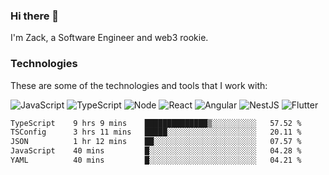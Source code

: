 ### Hi there 👋
I'm Zack, a Software Engineer and web3 rookie.

### Technologies
These are some of the technologies and tools that I work with:

![JavaScript](https://img.shields.io/badge/JavaScript-323330.svg?logo=javascript&logoColor=F7DF1E) 
![TypeScript](https://img.shields.io/badge/TypeScript-007ACC.svg?logo=typescript&logoColor=white) 
![Node](https://img.shields.io/badge/Node.js-43853D.svg?logo=node.js&logoColor=white)
![React](https://img.shields.io/badge/React-20232a.svg?logo=react&logoColor=61DAFB) 
![Angular](https://img.shields.io/badge/Angular-E23237.svg?logo=angularjs&logoColor=white)
![NestJS](https://img.shields.io/badge/NestJS-E0234E?logo=nestjs&logoColor=white)
![Flutter](https://img.shields.io/badge/Flutter-02569B.svg?logo=flutter&logoColor=white)

<!--START_SECTION:waka-->

```txt
TypeScript    9 hrs 9 mins    ██████████████▒░░░░░░░░░░   57.52 %
TSConfig      3 hrs 11 mins   █████░░░░░░░░░░░░░░░░░░░░   20.11 %
JSON          1 hr 12 mins    ██░░░░░░░░░░░░░░░░░░░░░░░   07.57 %
JavaScript    40 mins         █░░░░░░░░░░░░░░░░░░░░░░░░   04.28 %
YAML          40 mins         █░░░░░░░░░░░░░░░░░░░░░░░░   04.21 %
```

<!--END_SECTION:waka-->
